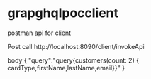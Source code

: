 # grapghqlpocclient

postman api for client

Post call http://localhost:8090/client/invokeApi

body
{
    "query":"query{customers(count: 2) { cardType,firstName,lastName,email}}"
}
